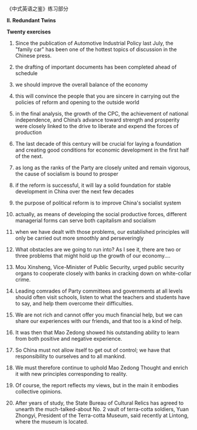 《中式英语之鉴》练习部分

**II. Redundant Twins**

**Twenty exercises**

1) Since the publication of Automotive Industrial Policy last July, the "family car" has been one of the hottest topics of discussion in the Chinese press.
2) the drafting of important documents has been completed ahead of schedule
3) we should improve the overall balance of the economy
4) this will convince the people that you are sincere in carrying out the policies of reform and opening to the outside world
5) in the final analysis, the growth of the CPC, the achievement of national independence, and China’s advance toward strength and prosperity were closely linked to the drive to liberate and expend the forces of production



6) The last decade of this century will be crucial for laying a foundation and creating good conditions for economic development in the first half of the next.
7) as long as the ranks of the Party are closely united and remain vigorous, the cause of socialism is bound to prosper
8) if the reform is successful, it will lay a solid foundation for stable development in China over the next few decades
9) the purpose of political reform is to improve China's socialist system
10) actually, as means of developing the social productive forces, different managerial forms can serve both capitalism and socialism



11) when we have dealt with those problems, our established principles will only be carried out more smoothly and perseveringly
12) What obstacles are we going to run into? As I see it, there are two or three problems that might hold up the growth of our economy....
13) Mou Xinsheng, Vice-Minister of Public Security, urged public security organs to cooperate closely with banks in cracking down on white-collar crime.
14) Leading comrades of Party committees and governments at all levels should often visit schools, listen to what the teachers and students have to say, and help them overcome their difficulties.
15) We are not rich and cannot offer you much financial help, but we can share our experiences with our friends, and that too is a kind of help.



16) It was then that Mao Zedong showed his outstanding ability to learn from both positive and negative experience.
17) So China must not allow itself to get out of control; we have that responsibility to ourselves and to all mankind.
18) We must therefore continue to uphold Mao Zedong Thought and enrich it with new principles corresponding to reality.
19) Of course, the report reflects my views, but in the main it embodies collective opinions.
20) After years of study, the State Bureau of Cultural Relics has agreed to unearth the much-talked-about No. 2 vault of terra-cotta soldiers, Yuan Zhongyi, President of the Terra-cotta Museum, said recently at Lintong, where the museum is located.
